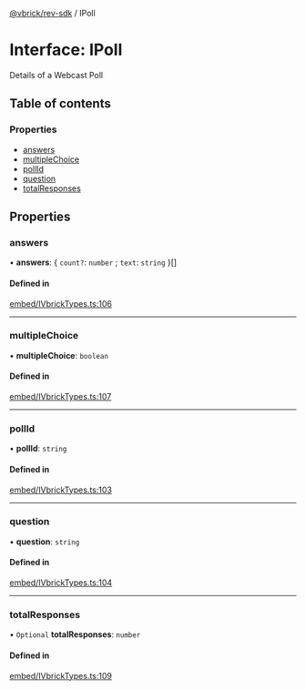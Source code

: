 [@vbrick/rev-sdk](../README.md) / IPoll

# Interface: IPoll

Details of a Webcast Poll

## Table of contents

### Properties

- [answers](IPoll.md#answers)
- [multipleChoice](IPoll.md#multiplechoice)
- [pollId](IPoll.md#pollid)
- [question](IPoll.md#question)
- [totalResponses](IPoll.md#totalresponses)

## Properties

### answers

• **answers**: { `count?`: `number` ; `text`: `string`  }[]

#### Defined in

[embed/IVbrickTypes.ts:106](https://github.com/vbrick/rev-sdk-js/blob/3af4ced/src/embed/IVbrickTypes.ts#L106)

___

### multipleChoice

• **multipleChoice**: `boolean`

#### Defined in

[embed/IVbrickTypes.ts:107](https://github.com/vbrick/rev-sdk-js/blob/3af4ced/src/embed/IVbrickTypes.ts#L107)

___

### pollId

• **pollId**: `string`

#### Defined in

[embed/IVbrickTypes.ts:103](https://github.com/vbrick/rev-sdk-js/blob/3af4ced/src/embed/IVbrickTypes.ts#L103)

___

### question

• **question**: `string`

#### Defined in

[embed/IVbrickTypes.ts:104](https://github.com/vbrick/rev-sdk-js/blob/3af4ced/src/embed/IVbrickTypes.ts#L104)

___

### totalResponses

• `Optional` **totalResponses**: `number`

#### Defined in

[embed/IVbrickTypes.ts:109](https://github.com/vbrick/rev-sdk-js/blob/3af4ced/src/embed/IVbrickTypes.ts#L109)
